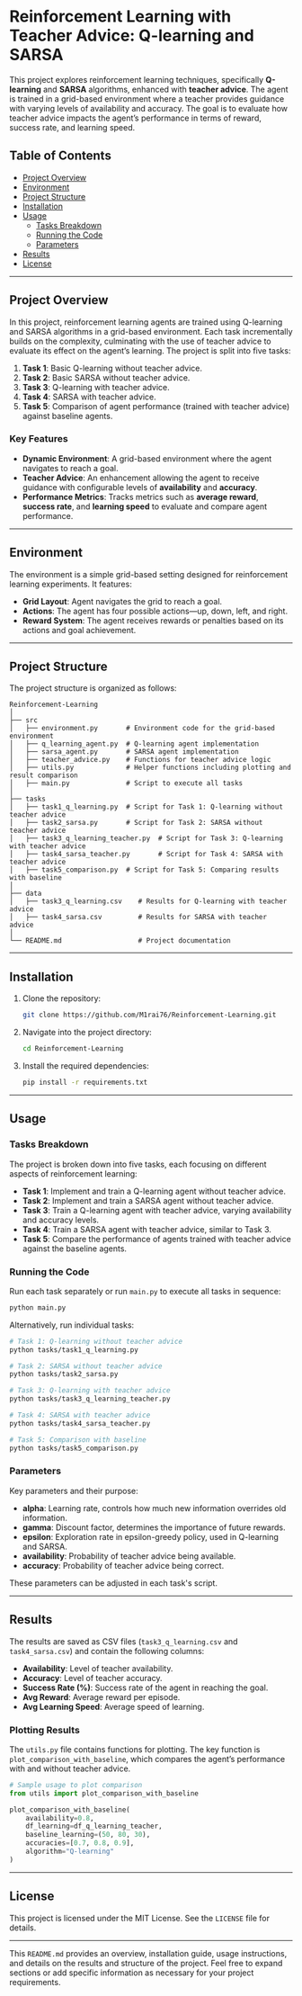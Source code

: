 # Reinforcement Learning with Teacher Advice: Q-learning and SARSA

This project explores reinforcement learning techniques, specifically **Q-learning** and **SARSA** algorithms, enhanced with **teacher advice**. The agent is trained in a grid-based environment where a teacher provides guidance with varying levels of availability and accuracy. The goal is to evaluate how teacher advice impacts the agent’s performance in terms of reward, success rate, and learning speed.

## Table of Contents

- [Project Overview](#project-overview)
- [Environment](#environment)
- [Project Structure](#project-structure)
- [Installation](#installation)
- [Usage](#usage)
  - [Tasks Breakdown](#tasks-breakdown)
  - [Running the Code](#running-the-code)
  - [Parameters](#parameters)
- [Results](#results)
- [License](#license)

---

## Project Overview

In this project, reinforcement learning agents are trained using Q-learning and SARSA algorithms in a grid-based environment. Each task incrementally builds on the complexity, culminating with the use of teacher advice to evaluate its effect on the agent’s learning. The project is split into five tasks:

1. **Task 1**: Basic Q-learning without teacher advice.
2. **Task 2**: Basic SARSA without teacher advice.
3. **Task 3**: Q-learning with teacher advice.
4. **Task 4**: SARSA with teacher advice.
5. **Task 5**: Comparison of agent performance (trained with teacher advice) against baseline agents.

### Key Features

- **Dynamic Environment**: A grid-based environment where the agent navigates to reach a goal.
- **Teacher Advice**: An enhancement allowing the agent to receive guidance with configurable levels of **availability** and **accuracy**.
- **Performance Metrics**: Tracks metrics such as **average reward**, **success rate**, and **learning speed** to evaluate and compare agent performance.

---

## Environment

The environment is a simple grid-based setting designed for reinforcement learning experiments. It features:
- **Grid Layout**: Agent navigates the grid to reach a goal.
- **Actions**: The agent has four possible actions—up, down, left, and right.
- **Reward System**: The agent receives rewards or penalties based on its actions and goal achievement.

---

## Project Structure

The project structure is organized as follows:

```plaintext
Reinforcement-Learning
│
├── src
│   ├── environment.py       # Environment code for the grid-based environment
│   ├── q_learning_agent.py  # Q-learning agent implementation
│   ├── sarsa_agent.py       # SARSA agent implementation
│   ├── teacher_advice.py    # Functions for teacher advice logic
│   ├── utils.py             # Helper functions including plotting and result comparison
│   ├── main.py              # Script to execute all tasks
│
├── tasks
│   ├── task1_q_learning.py  # Script for Task 1: Q-learning without teacher advice
│   ├── task2_sarsa.py       # Script for Task 2: SARSA without teacher advice
│   ├── task3_q_learning_teacher.py  # Script for Task 3: Q-learning with teacher advice
│   ├── task4_sarsa_teacher.py       # Script for Task 4: SARSA with teacher advice
│   ├── task5_comparison.py  # Script for Task 5: Comparing results with baseline
│
├── data
│   ├── task3_q_learning.csv    # Results for Q-learning with teacher advice
│   ├── task4_sarsa.csv         # Results for SARSA with teacher advice
│
└── README.md                   # Project documentation
```

---

## Installation

1. Clone the repository:

   ```bash
   git clone https://github.com/M1rai76/Reinforcement-Learning.git
   ```

2. Navigate into the project directory:

   ```bash
   cd Reinforcement-Learning
   ```

3. Install the required dependencies:

   ```bash
   pip install -r requirements.txt
   ```

---

## Usage

### Tasks Breakdown

The project is broken down into five tasks, each focusing on different aspects of reinforcement learning:

- **Task 1**: Implement and train a Q-learning agent without teacher advice.
- **Task 2**: Implement and train a SARSA agent without teacher advice.
- **Task 3**: Train a Q-learning agent with teacher advice, varying availability and accuracy levels.
- **Task 4**: Train a SARSA agent with teacher advice, similar to Task 3.
- **Task 5**: Compare the performance of agents trained with teacher advice against the baseline agents.

### Running the Code

Run each task separately or run `main.py` to execute all tasks in sequence:

```bash
python main.py
```

Alternatively, run individual tasks:

```bash
# Task 1: Q-learning without teacher advice
python tasks/task1_q_learning.py

# Task 2: SARSA without teacher advice
python tasks/task2_sarsa.py

# Task 3: Q-learning with teacher advice
python tasks/task3_q_learning_teacher.py

# Task 4: SARSA with teacher advice
python tasks/task4_sarsa_teacher.py

# Task 5: Comparison with baseline
python tasks/task5_comparison.py
```

### Parameters

Key parameters and their purpose:

- **alpha**: Learning rate, controls how much new information overrides old information.
- **gamma**: Discount factor, determines the importance of future rewards.
- **epsilon**: Exploration rate in epsilon-greedy policy, used in Q-learning and SARSA.
- **availability**: Probability of teacher advice being available.
- **accuracy**: Probability of teacher advice being correct.

These parameters can be adjusted in each task's script.

---

## Results

The results are saved as CSV files (`task3_q_learning.csv` and `task4_sarsa.csv`) and contain the following columns:

- **Availability**: Level of teacher availability.
- **Accuracy**: Level of teacher accuracy.
- **Success Rate (%)**: Success rate of the agent in reaching the goal.
- **Avg Reward**: Average reward per episode.
- **Avg Learning Speed**: Average speed of learning.

### Plotting Results

The `utils.py` file contains functions for plotting. The key function is `plot_comparison_with_baseline`, which compares the agent’s performance with and without teacher advice.

```python
# Sample usage to plot comparison
from utils import plot_comparison_with_baseline

plot_comparison_with_baseline(
    availability=0.8,
    df_learning=df_q_learning_teacher,
    baseline_learning=(50, 80, 30),
    accuracies=[0.7, 0.8, 0.9],
    algorithm="Q-learning"
)
```

---

## License

This project is licensed under the MIT License. See the `LICENSE` file for details.

--- 

This `README.md` provides an overview, installation guide, usage instructions, and details on the results and structure of the project. Feel free to expand sections or add specific information as necessary for your project requirements.
